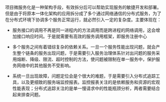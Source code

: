 项目微服务化是一种架构手段，有效拆分后可以帮助实现服务的敏捷开发和部署。但是由于将原本一体化架构的应用拆分成了多个通过网络通信的分布式服务，为了在分布式环境下协调多个服务正常运行，就必然引入一定的复杂度。主要体现在：

- 服务接口的调用不再是同一进程内的方法调用而是跨进程的网络调用，这会增加接口响应时间。于是就需要有高效的服务调用框架，即服务注册中心

- 多个服务之间有着错综复杂的依赖关系。一旦一个服务性能出现问题，就会产生整个链条的服务出现问题，于是需要引入服务治理体系针对出问题的服务采用熔断、降级、限流、超时控制的方法，使问题被限制在单一服务中，保护服务网络中的其他服务不受影响。

- 系统一旦出现故障，问题定位会是个很大的难题，于是需要引入分布式追踪工具，以及更细致的服务端监控报表。监控报表关注的是依赖服务和资源的宏观性能表现；分布式追踪关注的是单一慢请求中的性能瓶颈分析，两者需要结合起来排查问题。